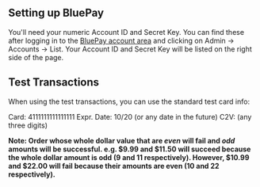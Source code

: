 Setting up BluePay
------------------

You'll need your numeric Account ID and Secret Key. You can find these after 
logging in to the [BluePay account area][baa] and clicking on Admin -> 
Accounts -> List. Your Account ID and Secret Key will be listed on the right
side of the page.

Test Transactions
-----------------

When using the test transactions, you can use the standard test card info:

Card: 4111111111111111
Expr. Date: 10/20 (or any date in the future)
C2V: (any three digits)

**Note: Order whose whole dollar value that are _even_ will fail and _odd_ 
amounts will be successful. e.g. $9.99 and $11.50 will succeed because the whole
dollar amount is odd (9 and 11 respectively). However, $10.99 and $22.00 will
fail because their amounts are even (10 and 22 respectively).**

  [baa]: https://secure.bluepay.com/
